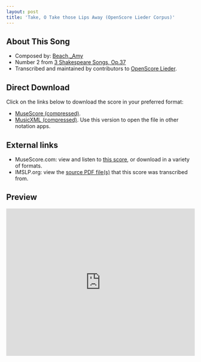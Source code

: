 ```yaml
---
layout: post
title: 'Take, O Take those Lips Away (OpenScore Lieder Corpus)'
---
```


## About This Song

- Composed by: [Beach,_Amy](https://fourscoreandmore.org/openscore/lieder/Beach,_Amy)
- Number 2 from [3 Shakespeare Songs, Op.37](https://fourscoreandmore.org/openscore/lieder/Beach,_Amy/3_Shakespeare_Songs,_Op.37)
- Transcribed and maintained by contributors to [OpenScore Lieder].

[OpenScore Lieder]: https://musescore.com/openscore-lieder-corpus

## Direct Download

Click on the links below to download the score in your preferred format:
- [MuseScore (compressed)](https://github.com/openscore/lieder/blob/main/scores/Beach,_Amy/3_Shakespeare_Songs,_Op.37/2_Take,_O_Take_those_Lips_Away/lc6564767.mscz?raw=true).
- [MusicXML (compressed)](https://github.com/openscore/lieder/blob/main/scores/Beach,_Amy/3_Shakespeare_Songs,_Op.37/2_Take,_O_Take_those_Lips_Away/lc6564767.mxl?raw=true). Use this version to open the file in other notation apps.

## External links

- MuseScore.com: view and listen to [this score][MuseScore], or download in a variety of formats.
- IMSLP.org: view the [source PDF file(s)][IMSLP] that this score was transcribed from.

[MuseScore]: https://musescore.com/score/6564767
[IMSLP]: https://imslp.org/wiki/Special:ReverseLookup/637441

## Preview

<iframe width="100%" height="394" src="https://musescore.com/openscore-lieder-corpus/scores/6564767/embed" frameborder="0" allowfullscreen allow="autoplay; fullscreen"></iframe>
